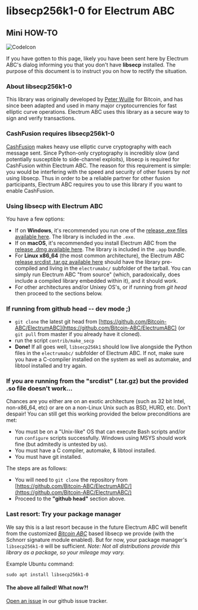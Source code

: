 # libsecp256k1-0 for Electrum ABC
## Mini HOW-TO

![CodeIcon](https://img.icons8.com/color/96/000000/smartphone-cpu.png)

If you have gotten to this page, likely you have been sent here by Electrum ABC's
dialog informing you that you don't have **libsecp** installed.  The purpose
of this document is to instruct you on how to rectify the situation.

### About libsecp256k1-0

This library was originally developed by
[Peter Wuille](https://twitter.com/pwuille?lang=en) for Bitcoin, and has since
been adapted and used in many major cryptocurrencies for fast elliptic curve
operations.  Electrum ABC uses this library as a secure way to sign and verify
transactions.

### CashFusion requires libsecp256k1-0

[CashFusion](https://cashfusion.org) makes heavy use elliptic curve
cryptography with each message sent.  Since Python-only cryptography is
incredibly slow (and potentially susceptible to side-channel exploits),
libsecp is required for CashFusion within
Electrum ABC.  The reason for this requirement is simple: you would be
interfering with the speed and security of other fusers by *not* using
libsecp. Thus in order to be a reliable partner for other fusion
participants, Electrum ABC requires you to use this library if you want
to enable CashFusion.

### Using libsecp with Electrum ABC

You have a few options:

  - If on **Windows**, it's recommended you run one of the
    [release .exe files available here](https://github.com/Bitcoin-ABC/ElectrumABC/releases).
    The library is included in the `.exe`.
  - If on **macOS**, it's recommended you install Electrum ABC from the
    [release .dmg available here](https://github.com/Bitcoin-ABC/ElectrumABC/releases).
    The library is included in the `.app` bundle.
  - For **Linux x86_64** (the most common architecture), the Electrum ABC
    [release srcdist .tar.gz available here](https://github.com/Bitcoin-ABC/ElectrumABC/releases)
    should have the library pre-compiled and living in the `electrumabc/`
    subfolder of the tarball. You can simply run Electrum ABC "from source"
    (which, paradoxically, does include a compiled library embedded within
    it), and it should work.
  - For other architectures and/or Unixey OS's, or if running from *git head*
    then proceed to the sections below.

### If running from github head -- dev mode ;)

   - `git clone` the latest git head from
     [https://github.com/Bitcoin-ABC/ElectrumABC](https://github.com/Bitcoin-ABC/ElectrumABC)
     (or `git pull` from master if you already  have it cloned).
   - run the script `contrib/make_secp`
   - **Done!** If all goes well, `libsecp256k1` should low live alongside the
     Python files in the `electrumabc/` subfolder of Electrum ABC.  If not,
     make sure you have a C-compiler installed on the system as well as automake,
     and libtool installed and try again.

### If you are running from the "srcdist" (.tar.gz) but the provided .so file doesn't work...

Chances are you either are on an exotic architecture (such as 32 bit Intel,
non-x86_64, etc) or are on a non-Linux Unix such as BSD, HURD, etc.
Don't despair! You can still get this working provided the below preconditions
are met:

- You must be on a "Unix-like" OS that can execute Bash scripts and/or run
  `configure` scripts successfully.  Windows using MSYS should work fine
  (but admitedly is untested by us).
- You must have a C compiler, automake, & libtool installed.
- You must have git installed.

The steps are as follows:

   - You will need to `git clone` the repository from
     [https://github.com/Bitcoin-ABC/ElectrumABC/](https://github.com/Bitcoin-ABC/ElectrumABC/)
   - Proceed to the **"github head"** section above.

### Last resort: Try your package manager

We say this is a last resort because in the future Electrum ABC will benefit
from the customized *[Bitcoin ABC](https://github.com/Bitcoin-ABC/bitcoin-abc/tree/master/src/secp256k1)*
based libsecp we provide (with the Schnorr signature module enabled).
But for now, your package manager's `libsecp256k1-0` will be sufficient.
*Note: Not all distributions provide this library as a package, so your
mileage may vary.*

Example Ubuntu command:
```shell
sudo apt install libsecp256k1-0
```

#### The above all failed! What now?!

[Open an issue](https://github.com/Bitcoin-ABC/ElectrumABC/issues)
in our github issue tracker.
